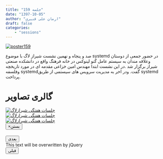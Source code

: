 ```yaml
---
title: "جلسه 159"
date: "1397-10-05"
author: "ارمان علی قنبری"
draft: false
categories:
    - "sessions"
---
```

[![poster159](../../img/posters/poster159.jpg)](../../img/poster159.jpg)

صد و پنجاه و نهمین نشست  شیراز لاگ با موضوع systemd در حضور جمعی از دوستان وعلاقه مندان به سیستم عامل گنو لینوکس در خانه فرهنگ واقع در دانشکده صنعتی    شیراز برگزار شد .در این نشست ابتدا مهندس امین خزاعی مقدمه ای در مورد تاریخچه وفلسفه systemdگفت. ودر اخر به مدیریت سرویس های سیستمی از طریق systemd پرداخت.   
<div class="row">
    <div class="col-lg-12">
        <h1 class="page-header">گالری تصاویر</h1>    
            <div class="col-lg-4 col-md-4 col-xs-6 thumb">
            <a class="thumbnail" href="#" data-image-id="" data-toggle="modal" data-title="نشست هفتگی شیرازلاگ با حضور جمعی از دوستان" data-caption="" data-image="../../img/IMG_3271.jpg" data-target="#image-gallery">
              <img class="img-responsive" src="../../img/IMG_3271.jpg"
              alt="جلسات هفتگی شیرازلاگ">
            </a>
        </div>
            <div class="col-lg-4 col-md-4 col-xs-6 thumb">
            <a class="thumbnail" href="#" data-image-id="" data-toggle="modal" data-title="نشست هفتگی شیرازلاگ با حضور جمعی از دوستان" data-caption="" data-image="../../img/IMG_3272.jpg" data-target="#image-gallery">
                <img class="img-responsive" src="../../img/IMG_3272.jpg"
                alt="جلسات هفتگی شیرازلاگ">
            </a>
        </div>
            <div class="col-lg-4 col-md-4 col-xs-6 thumb">
            <a class="thumbnail" href="#" data-image-id="" data-toggle="modal" data-title="نشست هفتگی شیرازلاگ با حضور جمعی از دوستان" data-caption="" data-image="../..//img/IMG_3274.jpg" data-target="#image-gallery">
                <img class="img-responsive" src="../..//img/IMG_3274.jpg"
                alt="جلسات هفتگی شیرازلاگ">
            </a>
    </div>
<div class="modal fade" id="image-gallery" tabindex="-1" role="dialog" aria-labelledby="myModalLabel" aria-hidden="true">
    <div class="modal-dialog">
        <div class="modal-content">
            <div class="modal-header">
                <button type="button" class="close" data-dismiss="modal"><span aria-hidden="true">×</span><span class="sr-only">بستن</span></button>
                <h4 class="modal-title" id="image-gallery-title"></h4>
            </div>
            <div class="modal-body">
                <img id="image-gallery-image" class="img-responsive" src="">
            </div>
            <div class="modal-footer">
                <div class="col-md-2">
                    <button type="button" class="btn btn-primary" id="show-previous-image">بعدی</button>
                </div>
                <div class="col-md-8 text-justify" id="image-gallery-caption">
                    This text will be overwritten by jQuery
                </div>
                <div class="col-md-2">
                    <button type="button" id="show-next-image" class="btn btn-default">قبلی</button>
                </div>
            </div>
        </div>
    </div>
</div>
